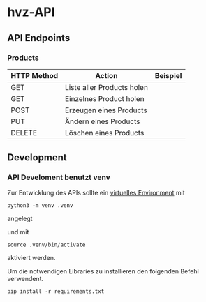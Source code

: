 # hvz-API


## API Endpoints


### Products

| HTTP Method  | Action                        | Beispiel  |
| ------------ | ----------------------------- | --------- |
| GET          | Liste aller Products holen    |           |
| GET          | Einzelnes Product holen       |           |
| POST         | Erzeugen eines Products       |           |
| PUT          | Ändern eines Products         |           |
| DELETE       | Löschen eines Products        |           |


## Development

### API Develoment benutzt venv

Zur Entwicklung des APIs sollte ein [virtuelles Environment](https://packaging.python.org/tutorials/installing-packages/#creating-virtual-environments)  mit 

```shell
python3 -m venv .venv
```
angelegt

und mit 
```shell
source .venv/bin/activate
```
aktiviert werden.

Um die notwendigen Libraries zu installieren den folgenden Befehl verwendent.
```shell
pip install -r requirements.txt
```




